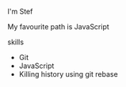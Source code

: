 I'm Stef

My favourite path is JavaScript

skills
* Git
* JavaScript
* Killing history using git rebase
